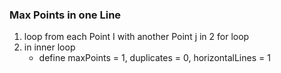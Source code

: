 ### Max Points in one Line
1. loop from each Point I with another Point j in 2 for loop
2. in inner loop
	- define maxPoints = 1, duplicates = 0, horizontalLines = 1
<!--stackedit_data:
eyJoaXN0b3J5IjpbLTExODEzMjgyMTddfQ==
-->